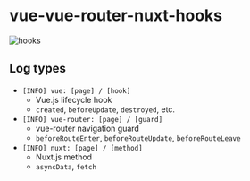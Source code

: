 # vue-vue-router-nuxt-hooks

![hooks](https://user-images.githubusercontent.com/1491961/45944310-b56d6080-c024-11e8-96d8-2ca3a5b4f61c.png)

## Log types

- `[INFO] vue: [page] / [hook]`
  - Vue.js lifecycle hook
  - `created`, `beforeUpdate`, `destroyed`, etc.
- `[INFO] vue-router: [page] / [guard]`
  - vue-router navigation guard
  - `beforeRouteEnter`, `beforeRouteUpdate`, `beforeRouteLeave`
- `[INFO] nuxt: [page] / [method]`
  - Nuxt.js method
  - `asyncData`, `fetch`
